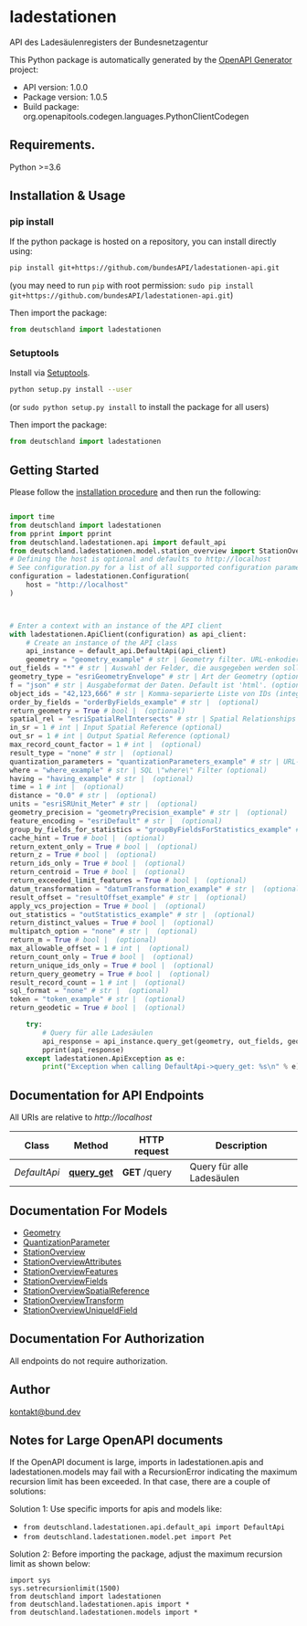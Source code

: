 # ladestationen
API des Ladesäulenregisters der Bundesnetzagentur

This Python package is automatically generated by the [OpenAPI Generator](https://openapi-generator.tech) project:

- API version: 1.0.0
- Package version: 1.0.5
- Build package: org.openapitools.codegen.languages.PythonClientCodegen

## Requirements.

Python >=3.6

## Installation & Usage
### pip install

If the python package is hosted on a repository, you can install directly using:

```sh
pip install git+https://github.com/bundesAPI/ladestationen-api.git
```
(you may need to run `pip` with root permission: `sudo pip install git+https://github.com/bundesAPI/ladestationen-api.git`)

Then import the package:
```python
from deutschland import ladestationen
```

### Setuptools

Install via [Setuptools](http://pypi.python.org/pypi/setuptools).

```sh
python setup.py install --user
```
(or `sudo python setup.py install` to install the package for all users)

Then import the package:
```python
from deutschland import ladestationen
```

## Getting Started

Please follow the [installation procedure](#installation--usage) and then run the following:

```python

import time
from deutschland import ladestationen
from pprint import pprint
from deutschland.ladestationen.api import default_api
from deutschland.ladestationen.model.station_overview import StationOverview
# Defining the host is optional and defaults to http://localhost
# See configuration.py for a list of all supported configuration parameters.
configuration = ladestationen.Configuration(
    host = "http://localhost"
)



# Enter a context with an instance of the API client
with ladestationen.ApiClient(configuration) as api_client:
    # Create an instance of the API class
    api_instance = default_api.DefaultApi(api_client)
    geometry = "geometry_example" # str | Geometry filter. URL-enkodiertes JSON Objekt vom Typ `Geometry`
out_fields = "*" # str | Auswahl der Felder, die ausgegeben werden sollen, durch Komma getrennt (default to "*")
geometry_type = "esriGeometryEnvelope" # str | Art der Geometry (optional) (default to "esriGeometryEnvelope")
f = "json" # str | Ausgabeformat der Daten. Default ist 'html'. (optional)
object_ids = "42,123,666" # str | Komma-separierte Liste von IDs (integer), filtert nach den einzelnen Objekten (optional)
order_by_fields = "orderByFields_example" # str |  (optional)
return_geometry = True # bool |  (optional)
spatial_rel = "esriSpatialRelIntersects" # str | Spatial Relationships (optional)
in_sr = 1 # int | Input Spatial Reference (optional)
out_sr = 1 # int | Output Spatial Reference (optional)
max_record_count_factor = 1 # int |  (optional)
result_type = "none" # str |  (optional)
quantization_parameters = "quantizationParameters_example" # str | URL-enkodiertes JSON Objekt vom Typ `QuantizationParameter` (optional)
where = "where_example" # str | SQL \"where\" Filter (optional)
having = "having_example" # str |  (optional)
time = 1 # int |  (optional)
distance = "0.0" # str |  (optional)
units = "esriSRUnit_Meter" # str |  (optional)
geometry_precision = "geometryPrecision_example" # str |  (optional)
feature_encoding = "esriDefault" # str |  (optional)
group_by_fields_for_statistics = "groupByFieldsForStatistics_example" # str |  (optional)
cache_hint = True # bool |  (optional)
return_extent_only = True # bool |  (optional)
return_z = True # bool |  (optional)
return_ids_only = True # bool |  (optional)
return_centroid = True # bool |  (optional)
return_exceeded_limit_features = True # bool |  (optional)
datum_transformation = "datumTransformation_example" # str |  (optional)
result_offset = "resultOffset_example" # str |  (optional)
apply_vcs_projection = True # bool |  (optional)
out_statistics = "outStatistics_example" # str |  (optional)
return_distinct_values = True # bool |  (optional)
multipatch_option = "none" # str |  (optional)
return_m = True # bool |  (optional)
max_allowable_offset = 1 # int |  (optional)
return_count_only = True # bool |  (optional)
return_unique_ids_only = True # bool |  (optional)
return_query_geometry = True # bool |  (optional)
result_record_count = 1 # int |  (optional)
sql_format = "none" # str |  (optional)
token = "token_example" # str |  (optional)
return_geodetic = True # bool |  (optional)

    try:
        # Query für alle Ladesäulen
        api_response = api_instance.query_get(geometry, out_fields, geometry_type=geometry_type, f=f, object_ids=object_ids, order_by_fields=order_by_fields, return_geometry=return_geometry, spatial_rel=spatial_rel, in_sr=in_sr, out_sr=out_sr, max_record_count_factor=max_record_count_factor, result_type=result_type, quantization_parameters=quantization_parameters, where=where, having=having, time=time, distance=distance, units=units, geometry_precision=geometry_precision, feature_encoding=feature_encoding, group_by_fields_for_statistics=group_by_fields_for_statistics, cache_hint=cache_hint, return_extent_only=return_extent_only, return_z=return_z, return_ids_only=return_ids_only, return_centroid=return_centroid, return_exceeded_limit_features=return_exceeded_limit_features, datum_transformation=datum_transformation, result_offset=result_offset, apply_vcs_projection=apply_vcs_projection, out_statistics=out_statistics, return_distinct_values=return_distinct_values, multipatch_option=multipatch_option, return_m=return_m, max_allowable_offset=max_allowable_offset, return_count_only=return_count_only, return_unique_ids_only=return_unique_ids_only, return_query_geometry=return_query_geometry, result_record_count=result_record_count, sql_format=sql_format, token=token, return_geodetic=return_geodetic)
        pprint(api_response)
    except ladestationen.ApiException as e:
        print("Exception when calling DefaultApi->query_get: %s\n" % e)
```

## Documentation for API Endpoints

All URIs are relative to *http://localhost*

Class | Method | HTTP request | Description
------------ | ------------- | ------------- | -------------
*DefaultApi* | [**query_get**](docs/DefaultApi.md#query_get) | **GET** /query | Query für alle Ladesäulen


## Documentation For Models

 - [Geometry](docs/Geometry.md)
 - [QuantizationParameter](docs/QuantizationParameter.md)
 - [StationOverview](docs/StationOverview.md)
 - [StationOverviewAttributes](docs/StationOverviewAttributes.md)
 - [StationOverviewFeatures](docs/StationOverviewFeatures.md)
 - [StationOverviewFields](docs/StationOverviewFields.md)
 - [StationOverviewSpatialReference](docs/StationOverviewSpatialReference.md)
 - [StationOverviewTransform](docs/StationOverviewTransform.md)
 - [StationOverviewUniqueIdField](docs/StationOverviewUniqueIdField.md)


## Documentation For Authorization

 All endpoints do not require authorization.

## Author

kontakt@bund.dev


## Notes for Large OpenAPI documents
If the OpenAPI document is large, imports in ladestationen.apis and ladestationen.models may fail with a
RecursionError indicating the maximum recursion limit has been exceeded. In that case, there are a couple of solutions:

Solution 1:
Use specific imports for apis and models like:
- `from deutschland.ladestationen.api.default_api import DefaultApi`
- `from deutschland.ladestationen.model.pet import Pet`

Solution 2:
Before importing the package, adjust the maximum recursion limit as shown below:
```
import sys
sys.setrecursionlimit(1500)
from deutschland import ladestationen
from deutschland.ladestationen.apis import *
from deutschland.ladestationen.models import *
```

